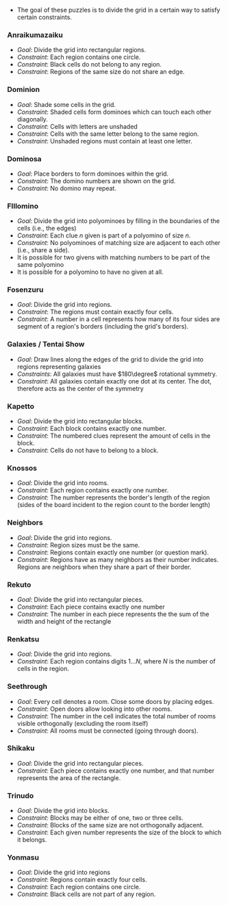 * The goal of these puzzles is to divide the grid in a certain way to satisfy certain constraints.

### Anraikumazaiku
* *Goal*: Divide the grid into rectangular regions.
* *Constraint*: Each region contains one circle.
* *Constraint*: Black cells do not belong to any region.
* *Constraint*: Regions of the same size do not share an edge.

### Dominion
* *Goal*: Shade some cells in the grid.
* *Constraint*: Shaded cells form dominoes which can touch each other diagonally.
* *Constraint*: Cells with letters are unshaded
* *Constraint*: Cells with the same letter belong to the same region.
* *Constraint*: Unshaded regions must contain at least one letter.

### Dominosa
* *Goal*: Place borders to form dominoes within the grid.
* *Constraint*: The domino numbers are shown on the grid.
* *Constraint*: No domino may repeat.



### FIllomino 
* *Goal*: Divide the grid into polyominoes by filling in the boundaries of the cells (i.e., the edges)
* *Constraint*: Each clue $n$ given is part of a polyomino of size $n$. 
* *Constraint*: No polyominoes of matching size are adjacent to each other (i.e., share a side).
* It is possible for two givens with matching numbers to be part of the same polyomino
* It is possible for a polyomino to have no given at all.

### Fosenzuru
* *Goal*: Divide the grid into regions.
* *Constraint*: The regions must contain exactly four cells.
* *Constraint*: A number in a cell represents how many of its four sides are segment of a region's borders (including the grid's borders).

### Galaxies / Tentai Show
* *Goal*: Draw lines along the edges of the grid to divide the grid into regions representing galaxies
* *Constraints*: All galaxies must have $180\degree$ rotational symmetry.
* *Constraint*: All galaxies contain exactly one dot at its center. The dot, therefore acts as the center of the symmetry

### Kapetto
* *Goal*: Divide the grid into rectangular blocks.
* *Constraint*: Each block contains exactly one number.
* *Constraint*: The numbered clues represent the amount of cells in the block.
* *Constraint*: Cells do not have to belong to a block.

### Knossos
* *Goal*: Divide the grid into rooms.
* *Constraint*: Each region contains exactly one number.
* *Constraint*: The number represents the border's length of the region (sides of the board incident to the region count to the border length)

### Neighbors
* *Goal*: Divide the grid into regions.
* *Constraint*: Region sizes must be the same.
* *Constraint*: Regions contain exactly one number (or question mark).
* *Constraint*: Regions have as many neighbors as their number indicates. Regions are neighbors when they share a part of their border.

### Rekuto
* *Goal*: Divide the grid into rectangular pieces.
* *Constraint*: Each piece contains exactly one number
* *Constraint*: The number in each piece represents the the sum of the width and height of the rectangle

### Renkatsu
* *Goal*: Divide the grid into regions.
* *Constraint*: Each region contains digits $1\dots N$, where $N$ is the number of cells in the region.

### Seethrough
* *Goal*: Every cell denotes a room. Close some doors by placing edges. 
* *Constraint*: Open doors allow looking into other rooms.
* *Constraint*: The number in the cell indicates the total number of rooms visible orthogonally (excluding the room itself)
* *Constraint*: All rooms must be connected (going through doors).
### Shikaku
* *Goal*: Divide the grid into rectangular pieces.
* *Constraint*: Each piece contains exactly one number, and that number represents the area of the rectangle.

### Trinudo
* *Goal*: Divide the grid into blocks.
* *Constraint*: Blocks may be either of one, two or three cells.
* *Constraint*: Blocks of the same size are not orthogonally adjacent.
* *Constraint*: Each given number represents the size of the block to which it belongs.

### Yonmasu
* *Goal*: Divide the grid into regions
* *Constraint*: Regions contain exactly four cells.
* *Constraint*: Each region contains one circle.
* *Constraint*: Black cells are not part of any region.